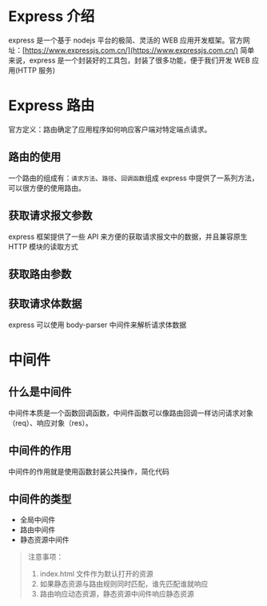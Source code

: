 # Express 介绍
express 是一个基于 nodejs 平台的极简、灵活的 WEB 应用开发框架。官方网址：[https://www.expressjs.com.cn/](https://www.expressjs.com.cn/)
简单来说，express 是一个封装好的工具包，封装了很多功能，便于我们开发 WEB 应用(HTTP 服务)

# Express 路由
官方定义：路由确定了应用程序如何响应客户端对特定端点请求。

## 路由的使用
一个路由的组成有：`请求方法`、`路径`、`回调函数`组成
express 中提供了一系列方法，可以很方便的使用路由。

## 获取请求报文参数
express 框架提供了一些 API 来方便的获取请求报文中的数据，并且兼容原生 HTTP 模块的读取方式

## 获取路由参数

## 获取请求体数据
express 可以使用 body-parser 中间件来解析请求体数据

# 中间件
## 什么是中间件
中间件本质是一个函数回调函数，中间件函数可以像路由回调一样访问请求对象（req）、响应对象（res）。

## 中间件的作用
中间件的作用就是使用函数封装公共操作，简化代码

## 中间件的类型
- 全局中间件
- 路由中间件
- 静态资源中间件
>注意事项：
> 1. index.html 文件作为默认打开的资源
> 2. 如果静态资源与路由规则同时匹配，谁先匹配谁就响应
> 3. 路由响应动态资源，静态资源中间件响应静态资源


